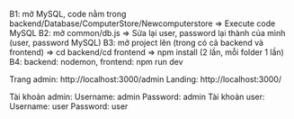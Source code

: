 B1: mở MySQL, code nằm trong backend/Database/ComputerStore/Newcomputerstore => Execute code MySQL
B2: mở common/db.js => Sửa lại user, password lại thành của mình (user, password MySQL)
B3: mở project lên (trong có cả backend và frontend) => cd backend/cd frontend => npm install (2 lần, mỗi folder 1 lần)
B4: backend: nodemon, frontend: npm run dev

Trang admin: http://localhost:3000/admin
Landing: http://localhost:3000/

Tài khoản admin:
Username: admin
Password: admin
Tài khoản user:
Username: user
Password: user